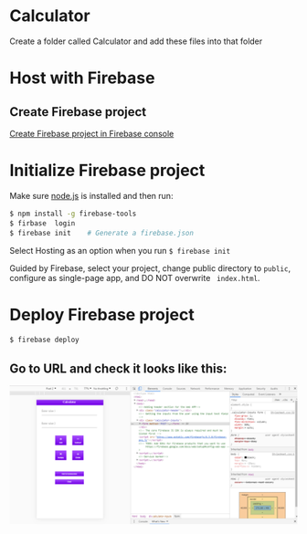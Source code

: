 # Calculator
Create a folder called Calculator and add these files into that folder 

# Host with Firebase
## Create Firebase project
[Create Firebase project in Firebase console](https://firebase.google.com/docs/web/setup)

# Initialize Firebase project
Make sure [node.js](https://nodejs.org/en/) is installed and then run:

```bash
$ npm install -g firebase-tools
$ firbase  login
$ firebase init    # Generate a firebase.json 
```
Select Hosting as an option when you run 
``` $ firebase init ```

Guided by Firebase, select your project, change public directory to ``` public ```,
configure as single-page app, and DO NOT overwrite ``` index.html```.

# Deploy Firebase project

```bash
$ firebase deploy
```

## Go to URL and check it looks like this:

![Calculator](https://github.com/naidupushpanjali/Assignment/blob/master/Calculator.png)


